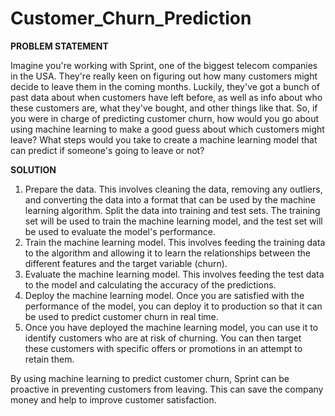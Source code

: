 # Customer_Churn_Prediction

**PROBLEM STATEMENT**

Imagine you're working with Sprint, one of the biggest telecom companies in the USA. They're really keen on figuring out how many customers might decide to leave them in the coming months. Luckily, they've got a bunch of past data about when customers have left before, as well as info about who these customers are, what they've bought, and other things like that. So, if you were in charge of predicting customer churn, how would you go about using machine learning to make a good guess about which customers might leave? What steps would you take to create a machine learning model that can predict if someone's going to leave or not?

 
 **SOLUTION**

1. Prepare the data. This involves cleaning the data, removing any outliers, and converting the data into a format that can be used by the machine learning algorithm.
Split the data into training and test sets. The training set will be used to train the machine learning model, and the test set will be used to evaluate the model's performance.
2. Train the machine learning model. This involves feeding the training data to the algorithm and allowing it to learn the relationships between the different features and the target variable (churn).
3. Evaluate the machine learning model. This involves feeding the test data to the model and calculating the accuracy of the predictions.
4. Deploy the machine learning model. Once you are satisfied with the performance of the model, you can deploy it to production so that it can be used to predict customer churn in real time.
5. Once you have deployed the machine learning model, you can use it to identify customers who are at risk of churning. You can then target these customers with specific offers or promotions in an attempt to retain them.

By using machine learning to predict customer churn, Sprint can be proactive in preventing customers from leaving. This can save the company money and help to improve customer satisfaction.

 
